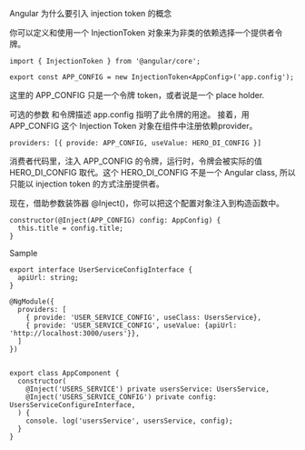 
Angular 为什么要引入 injection token 的概念

你可以定义和使用一个 InjectionToken 对象来为非类的依赖选择一个提供者令牌。


```
import { InjectionToken } from '@angular/core';

export const APP_CONFIG = new InjectionToken<AppConfig>('app.config');
```

这里的 APP_CONFIG 只是一个令牌 token，或者说是一个 place holder.

可选的参数 和令牌描述 app.config 指明了此令牌的用途。 接着，用 APP_CONFIG 这个 Injection Token 对象在组件中注册依赖provider。
```
providers: [{ provide: APP_CONFIG, useValue: HERO_DI_CONFIG }]
```
消费者代码里，注入 APP_CONFIG 的令牌，运行时，令牌会被实际的值 HERO_DI_CONFIG 取代。这个 HERO_DI_CONFIG 不是一个 Angular class, 所以只能以 injection token 的方式注册提供者。

现在，借助参数装饰器 @Inject()，你可以把这个配置对象注入到构造函数中。
```
constructor(@Inject(APP_CONFIG) config: AppConfig) {
  this.title = config.title;
}
```

Sample
```
export interface UserServiceConfigInterface {
  apiUrl: string;
}

@NgModule({
  providers: [
    { provide: 'USER_SERVICE_CONFIG', useClass: UsersService},
    { provide: 'USER_SERVICE_CONFIG', useValue: {apiUrl: 'http://localhost:3000/users'}},
  ]
})


export class AppComponent {
  constructor(
    @Inject('USERS_SERVICE') private usersService: UsersService,
    @Inject('USERS_SERVICE_CONFIG') private config: UsersServiceConfigureInterface,
  ) {
    console. log('usersService', usersService, config);
  }
}
```